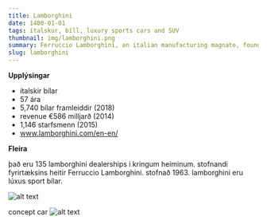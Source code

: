 ```yaml
---
title: Lamborghini
date: 1400-01-01
tags: ítalskur, bíll, luxury sports cars and SUV
thumbnail: img/lamborghini.png
summary: Ferruccio Lamborghini, an italian manufacturing magnate, founded Automobili Ferruccio Lamborgini in 1963 to compete with established marques includig Ferrari
slug: lamborghini
---
```


__Upplýsingar__

+  ítalskir bílar
+ 57 ára
+ 5,740 bílar framleiddir (2018)
+ revenue €586 milljarð (2014)
+ 1,146 starfsmenn (2015)
+ www.lamborghini.com/en-en/

__Fleira__

það eru 135 lamborghini dealerships i kringum heiminum. stofnandi fyrirtæksins heitir Ferruccio Lamborghini. stofnað 1963. lamborghini eru lúxus sport bílar.



![alt text](https://static.turbosquid.com/Preview/001166/758/HL/lamborghini-aventador-s-model_Z.jpg)

concept car
![alt text](https://mrcollection.com/wp-content/uploads/2019/12/LAMBO043.jpg "concept car")